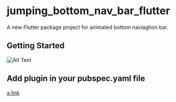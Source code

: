 # jumping_bottom_nav_bar_flutter

A new Flutter package project for animated bottom naviagtion bar.

## Getting Started

![Alt Text](https://github.com/Shubham-Narkhede/jumping_bottom_nav_bar_flutter/blob/master/ezgif-6-ab91fb1af4b7.gif)

## Add plugin in your pubspec.yaml file 

[a link](https://pub.dev/packages/jumping_bottom_nav_bar_flutter)


